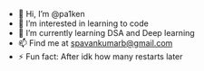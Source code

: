 - 👋 Hi, I’m @pa1ken
- 👀 I’m interested in learning to code  
- 🌱 I’m currently learning DSA and Deep learning
- 📫 Find me at spavankumarb@gmail.com
- ⚡ Fun fact: After idk how many restarts later

<!---
pa1ken/pa1ken is a ✨ special ✨ repository because its `README.md` (this file) appears on your GitHub profile.
You can click the Preview link to take a look at your changes.
--->

